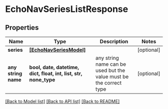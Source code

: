 # EchoNavSeriesListResponse


## Properties
Name | Type | Description | Notes
------------ | ------------- | ------------- | -------------
**series** | [**[EchoNavSeriesModel]**](EchoNavSeriesModel.md) |  | [optional] 
**any string name** | **bool, date, datetime, dict, float, int, list, str, none_type** | any string name can be used but the value must be the correct type | [optional]

[[Back to Model list]](../README.md#documentation-for-models) [[Back to API list]](../README.md#documentation-for-api-endpoints) [[Back to README]](../README.md)


